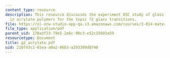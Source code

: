 ```yaml
---
content_type: resource
description: This resource discusses the experiment DSC study of glass transitions
  in acrylate polymers for the topic ?2 glass transitions.
file: https://ol-ocw-studio-app-qa.s3.amazonaws.com/courses/3-014-materials-laboratory-fall-2006/210f43c165eaa0a206b3a293309d8740_g2_acrylate.pdf
file_type: application/pdf
parent_uid: 178a3f23-79e5-2e6c-90c3-e52c15603a59
resourcetype: Document
title: g2_acrylate.pdf
uid: 210f43c1-65ea-a0a2-06b3-a293309d8740
---
```

